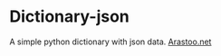 # Dictionary-json
A simple python dictionary with json data.
[Arastoo.net](https://www.arastoo.net)

